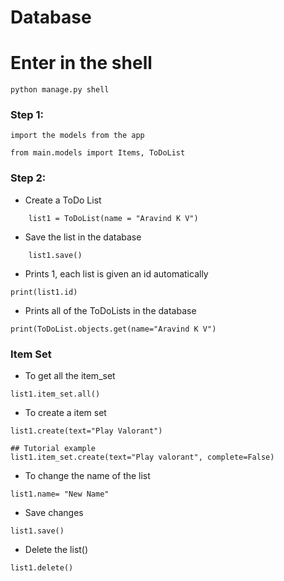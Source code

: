 # Database

# Enter in the shell

```
python manage.py shell
```

### Step 1: 
    import the models from the app

    from main.models import Items, ToDoList
### Step 2:

* Create a ToDo List
```
    list1 = ToDoList(name = "Aravind K V") 
```

* Save the list in the database
```
    list1.save()
```

* Prints 1, each list is given an id automatically
```
print(list1.id)
```

* Prints all of the ToDoLists in the database

```
print(ToDoList.objects.get(name="Aravind K V")
```

### Item Set

* To get all the item_set

```
list1.item_set.all()
```

* To create a item set

```
list1.create(text="Play Valorant")

## Tutorial example
list1.item_set.create(text="Play valorant", complete=False)
```
* To change the name of the list
```
list1.name= "New Name"
```

* Save changes

```
list1.save()
```

* Delete the list()

```
list1.delete()
```